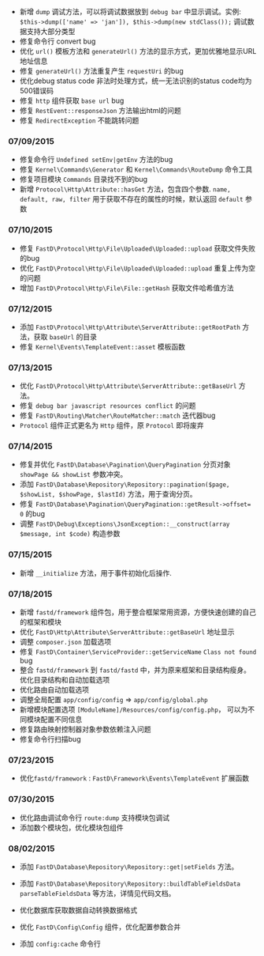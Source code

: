 - 新增 `dump` 调试方法，可以将调试数据放到 `debug bar` 中显示调试。实例: `$this->dump(['name' => 'jan']), $this->dump(new stdClass());` 调试数据支持大部分类型
- 修复命令行 convert bug
- 优化 `url()` 模板方法和 `generateUrl()` 方法的显示方式，更加优雅地显示URL地址信息
- 修复 `generateUrl()` 方法重复产生 `requestUri` 的bug
- 优化debug status code 非法时处理方式，统一无法识别的status code均为500错误码
- 修复 `http` 组件获取 `base url` bug
- 修复 `RestEvent::responseJson` 方法输出html的问题
- 修复 `RedirectException` 不能跳转问题


### 07/09/2015

- 修复命令行 `Undefined setEnv|getEnv` 方法的bug
- 修复 `Kernel\Commands\Generator` 和 `Kernel\Commands\RouteDump` 命令工具
- 修复项目模块 `Commands` 目录找不到的bug
- 新增 `Protocol\Http\Attribute::hasGet` 方法，包含四个参数. `name, default, raw, filter` 用于获取不存在的属性的时候，默认返回 `default` 参数


### 07/10/2015

- 修复 `FastD\Protocol\Http\File\Uploaded\Uploaded::upload` 获取文件失败的bug
- 优化 `FastD\Protocol\Http\File\Uploaded\Uploaded::upload` 重复上传为空的问题
- 增加 `FastD\Protocol\Http\File\File::getHash` 获取文件哈希值方法


### 07/12/2015

- 添加 `FastD\Protocol\Http\Attribute\ServerAttribute::getRootPath` 方法，获取 `baseUrl` 的目录
- 修复 `Kernel\Events\TemplateEvent::asset` 模板函数


### 07/13/2015

- 优化 `FastD\Protocol\Http\Attribute\ServerAttribute::getBaseUrl` 方法。
- 修复 `debug bar javascript resources conflict` 的问题
- 修复 `FastD\Routing\Matcher\RouteMatcher::match` 迭代器bug
- `Protocol` 组件正式更名为 `Http` 组件，原 `Protocol` 即将废弃


### 07/14/2015

- 修复并优化 `FastD\Database\Pagination\QueryPagination` 分页对象 `showPage && showList` 参数冲突。
- 添加 `FastD\Database\Repository\Repository::pagination($page, $showList, $showPage, $lastId)`  方法，用于查询分页。
- 修复 `FastD\Database\Pagination\QueryPagination::getResult->offset= 0` 的bug
- 调整 `FastD\Debug\Exceptions\JsonException::__construct(array $message, int $code)` 构造参数


### 07/15/2015

- 新增 `__initialize` 方法，用于事件初始化后操作.


### 07/18/2015

- 新增 `fastd/framework` 组件包，用于整合框架常用资源，方便快速创建的自己的框架和模块
- 优化 `FastD\Http\Attribute\ServerAttribute::getBaseUrl` 地址显示
- 调整 `composer.json` 加载选项
- 修复 `FastD\Container\ServiceProvider::getServiceName` `Class not found`  bug
- 整合 `fastd/framework` 到 `fastd/fastd` 中，并为原来框架和目录结构瘦身。优化目录结构和自动加载选项
- 优化路由自动加载选项
- 调整全局配置 `app/config/config` => `app/config/global.php`
- 新增模块配置选项 `[ModuleName]/Resources/config/config.php`， 可以为不同模块配置不同信息
- 修复路由映射控制器对象参数依赖注入问题
- 修复命令行扫描bug


### 07/23/2015

- 优化`fastd/framework` : `FastD\Framework\Events\TemplateEvent` 扩展函数


### 07/30/2015

- 优化路由调试命令行 `route:dump` 支持模块包调试
- 添加数个模块包，优化模块包组件


### 08/02/2015

- 添加 `FastD\Database\Repository\Repository::get|setFields` 方法。
  
- 添加 `FastD\Database\Repository\Repository::buildTableFieldsData parseTableFieldsData` 等方法，详情见代码文档。
  
- 优化数据库获取数据自动转换数据格式
  
- 优化 `FastD\Config\Config` 组件，优化配置参数合并
  
- 添加 `config:cache` 命令行
  
  ​
